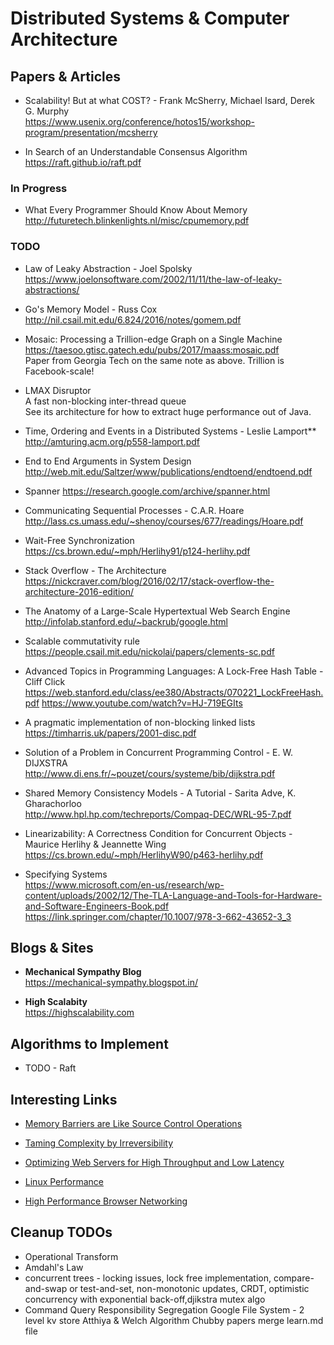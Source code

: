 # Distributed Systems & Computer Architecture

## Papers & Articles

* Scalability! But at what COST? - Frank McSherry, Michael Isard, Derek G. Murphy  
  https://www.usenix.org/conference/hotos15/workshop-program/presentation/mcsherry

* In Search of an Understandable Consensus Algorithm  
  https://raft.github.io/raft.pdf

### In Progress

* What Every Programmer Should Know About Memory
  http://futuretech.blinkenlights.nl/misc/cpumemory.pdf

### TODO

* Law of Leaky Abstraction - Joel Spolsky  
  https://www.joelonsoftware.com/2002/11/11/the-law-of-leaky-abstractions/

* Go's Memory Model - Russ Cox  
  http://nil.csail.mit.edu/6.824/2016/notes/gomem.pdf

* Mosaic: Processing a Trillion-edge Graph on a Single Machine
  https://taesoo.gtisc.gatech.edu/pubs/2017/maass:mosaic.pdf  
  Paper from Georgia Tech on the same note as above. Trillion is Facebook-scale!

* LMAX Disruptor  
   A fast non-blocking inter-thread queue  
   See its architecture for how to extract huge performance out of Java.

* Time, Ordering and Events in a Distributed Systems - Leslie Lamport**
  http://amturing.acm.org/p558-lamport.pdf

* End to End Arguments in System Design   
  http://web.mit.edu/Saltzer/www/publications/endtoend/endtoend.pdf

* Spanner
  https://research.google.com/archive/spanner.html

* Communicating Sequential Processes - C.A.R. Hoare
  http://lass.cs.umass.edu/~shenoy/courses/677/readings/Hoare.pdf

* Wait-Free Synchronization  
  https://cs.brown.edu/~mph/Herlihy91/p124-herlihy.pdf

* Stack Overflow - The Architecture  
  https://nickcraver.com/blog/2016/02/17/stack-overflow-the-architecture-2016-edition/

* The Anatomy of a Large-Scale Hypertextual Web Search Engine
  http://infolab.stanford.edu/~backrub/google.html

* Scalable commutativity rule  
  https://people.csail.mit.edu/nickolai/papers/clements-sc.pdf

* Advanced Topics in Programming Languages: A Lock-Free Hash Table - Cliff Click  
  https://web.stanford.edu/class/ee380/Abstracts/070221_LockFreeHash.pdf
  https://www.youtube.com/watch?v=HJ-719EGIts

* A pragmatic implementation of non-blocking linked lists  
  https://timharris.uk/papers/2001-disc.pdf

* Solution of a Problem in Concurrent Programming Control - E. W. DIJXSTRA  
  http://www.di.ens.fr/~pouzet/cours/systeme/bib/dijkstra.pdf

* Shared Memory Consistency Models - A Tutorial - Sarita Adve, K. Gharachorloo  
  http://www.hpl.hp.com/techreports/Compaq-DEC/WRL-95-7.pdf

* Linearizability: A Correctness Condition for Concurrent Objects - Maurice Herlihy & Jeannette Wing  
  https://cs.brown.edu/~mph/HerlihyW90/p463-herlihy.pdf

* Specifying Systems  
  https://www.microsoft.com/en-us/research/wp-content/uploads/2002/12/The-TLA-Language-and-Tools-for-Hardware-and-Software-Engineers-Book.pdf  
  https://link.springer.com/chapter/10.1007/978-3-662-43652-3_3

## Blogs & Sites

* **Mechanical Sympathy Blog**  
  https://mechanical-sympathy.blogspot.in/

* **High Scalabity**  
  https://highscalability.com

## Algorithms to Implement

* TODO - Raft

## Interesting Links

* [Memory Barriers are Like Source Control Operations](http://preshing.com/20120710/memory-barriers-are-like-source-control-operations/)

* [Taming Complexity by Irreversibility](https://martinfowler.com/articles/zaninotto.pdf)

* [Optimizing Web Servers for High Throughput and Low Latency](https://blogs.dropbox.com/tech/2017/09/optimizing-web-servers-for-high-throughput-and-low-latency/)

* [Linux Performance](http://www.brendangregg.com/linuxperf.html)

* [High Performance Browser Networking](https://hpbn.co/)

## Cleanup TODOs
- Operational Transform
- Amdahl's Law
- concurrent trees - locking issues, lock free implementation, compare-and-swap or test-and-set, non-monotonic updates, CRDT, optimistic concurrency with exponential back-off,djikstra mutex algo
-  Command Query Responsibility Segregation
Google File System - 2 level kv store
Atthiya & Welch Algorithm 
Chubby papers
merge learn.md file